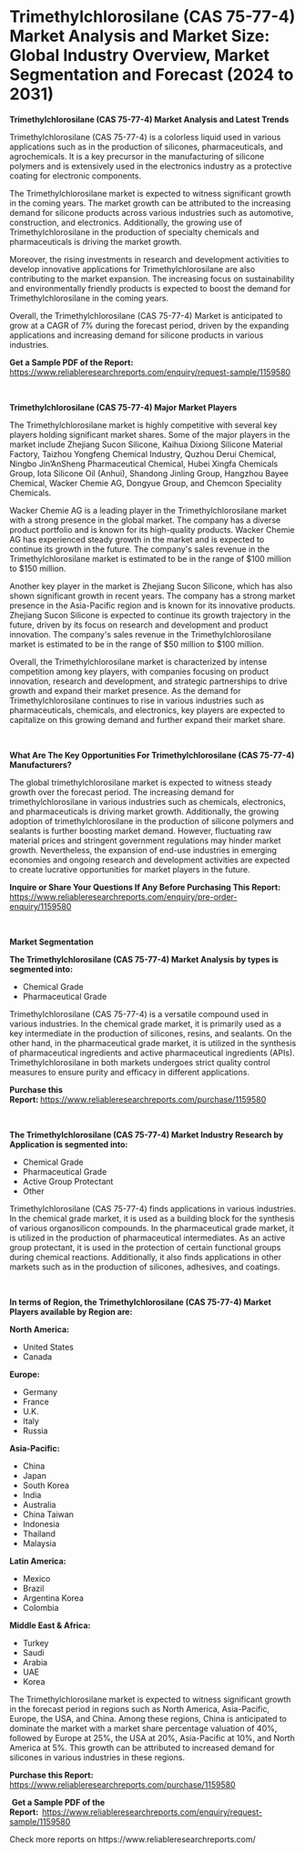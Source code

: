 <p><h1>Trimethylchlorosilane (CAS 75-77-4) Market Analysis and Market Size: Global Industry Overview, Market Segmentation and Forecast (2024 to 2031)</h1></p><p><strong>Trimethylchlorosilane (CAS 75-77-4) Market Analysis and Latest Trends</strong></p>
<p><p>Trimethylchlorosilane (CAS 75-77-4) is a colorless liquid used in various applications such as in the production of silicones, pharmaceuticals, and agrochemicals. It is a key precursor in the manufacturing of silicone polymers and is extensively used in the electronics industry as a protective coating for electronic components.</p><p>The Trimethylchlorosilane market is expected to witness significant growth in the coming years. The market growth can be attributed to the increasing demand for silicone products across various industries such as automotive, construction, and electronics. Additionally, the growing use of Trimethylchlorosilane in the production of specialty chemicals and pharmaceuticals is driving the market growth.</p><p>Moreover, the rising investments in research and development activities to develop innovative applications for Trimethylchlorosilane are also contributing to the market expansion. The increasing focus on sustainability and environmentally friendly products is expected to boost the demand for Trimethylchlorosilane in the coming years.</p><p>Overall, the Trimethylchlorosilane (CAS 75-77-4) Market is anticipated to grow at a CAGR of 7% during the forecast period, driven by the expanding applications and increasing demand for silicone products in various industries.</p></p>
<p><strong>Get a Sample PDF of the Report:&nbsp;</strong> <a href="https://www.reliableresearchreports.com/enquiry/request-sample/1159580">https://www.reliableresearchreports.com/enquiry/request-sample/1159580</a></p>
<p>&nbsp;</p>
<p><strong>Trimethylchlorosilane (CAS 75-77-4) Major Market Players</strong></p>
<p><p>The Trimethylchlorosilane market is highly competitive with several key players holding significant market shares. Some of the major players in the market include Zhejiang Sucon Silicone, Kaihua Dixiong Silicone Material Factory, Taizhou Yongfeng Chemical Industry, Quzhou Derui Chemical, Ningbo Jin’AnSheng Pharmaceutical Chemical, Hubei Xingfa Chemicals Group, Iota Silicone Oil (Anhui), Shandong Jinling Group, Hangzhou Bayee Chemical, Wacker Chemie AG, Dongyue Group, and Chemcon Speciality Chemicals.</p><p>Wacker Chemie AG is a leading player in the Trimethylchlorosilane market with a strong presence in the global market. The company has a diverse product portfolio and is known for its high-quality products. Wacker Chemie AG has experienced steady growth in the market and is expected to continue its growth in the future. The company's sales revenue in the Trimethylchlorosilane market is estimated to be in the range of $100 million to $150 million.</p><p>Another key player in the market is Zhejiang Sucon Silicone, which has also shown significant growth in recent years. The company has a strong market presence in the Asia-Pacific region and is known for its innovative products. Zhejiang Sucon Silicone is expected to continue its growth trajectory in the future, driven by its focus on research and development and product innovation. The company's sales revenue in the Trimethylchlorosilane market is estimated to be in the range of $50 million to $100 million.</p><p>Overall, the Trimethylchlorosilane market is characterized by intense competition among key players, with companies focusing on product innovation, research and development, and strategic partnerships to drive growth and expand their market presence. As the demand for Trimethylchlorosilane continues to rise in various industries such as pharmaceuticals, chemicals, and electronics, key players are expected to capitalize on this growing demand and further expand their market share.</p></p>
<p>&nbsp;</p>
<p><strong>What Are The Key Opportunities For Trimethylchlorosilane (CAS 75-77-4) Manufacturers?</strong></p>
<p><p>The global trimethylchlorosilane market is expected to witness steady growth over the forecast period. The increasing demand for trimethylchlorosilane in various industries such as chemicals, electronics, and pharmaceuticals is driving market growth. Additionally, the growing adoption of trimethylchlorosilane in the production of silicone polymers and sealants is further boosting market demand. However, fluctuating raw material prices and stringent government regulations may hinder market growth. Nevertheless, the expansion of end-use industries in emerging economies and ongoing research and development activities are expected to create lucrative opportunities for market players in the future.</p></p>
<p><strong>Inquire or Share Your Questions If Any Before Purchasing This Report:</strong> <a href="https://www.reliableresearchreports.com/enquiry/pre-order-enquiry/1159580">https://www.reliableresearchreports.com/enquiry/pre-order-enquiry/1159580</a></p>
<p>&nbsp;</p>
<p><strong>Market Segmentation</strong></p>
<p><strong>The Trimethylchlorosilane (CAS 75-77-4) Market Analysis by types is segmented into:</strong></p>
<p><ul><li>Chemical Grade</li><li>Pharmaceutical Grade</li></ul></p>
<p><p>Trimethylchlorosilane (CAS 75-77-4) is a versatile compound used in various industries. In the chemical grade market, it is primarily used as a key intermediate in the production of silicones, resins, and sealants. On the other hand, in the pharmaceutical grade market, it is utilized in the synthesis of pharmaceutical ingredients and active pharmaceutical ingredients (APIs). Trimethylchlorosilane in both markets undergoes strict quality control measures to ensure purity and efficacy in different applications.</p></p>
<p><strong>Purchase this Report:&nbsp;</strong><a href="https://www.reliableresearchreports.com/purchase/1159580">https://www.reliableresearchreports.com/purchase/1159580</a></p>
<p>&nbsp;</p>
<p><strong>The Trimethylchlorosilane (CAS 75-77-4) Market Industry Research by Application is segmented into:</strong></p>
<p><ul><li>Chemical Grade</li><li>Pharmaceutical Grade</li><li>Active Group Protectant</li><li>Other</li></ul></p>
<p><p>Trimethylchlorosilane (CAS 75-77-4) finds applications in various industries. In the chemical grade market, it is used as a building block for the synthesis of various organosilicon compounds. In the pharmaceutical grade market, it is utilized in the production of pharmaceutical intermediates. As an active group protectant, it is used in the protection of certain functional groups during chemical reactions. Additionally, it also finds applications in other markets such as in the production of silicones, adhesives, and coatings.</p></p>
<p>&nbsp;</p>
<p><strong>In terms of Region, the Trimethylchlorosilane (CAS 75-77-4) Market Players available by Region are:</strong></p>
<p>
    <p> <strong> North America: </strong>
        <ul>
            <li>United States</li>
            <li>Canada</li>
        </ul>
        </p> 
    <p> <strong> Europe: </strong>
        <ul>
            <li>Germany</li>
            <li>France</li>
            <li>U.K.</li>
            <li>Italy</li>
            <li>Russia</li>
        </ul>
        </p> 
    <p> <strong> Asia-Pacific: </strong>
        <ul>
            <li>China</li>
            <li>Japan</li>
            <li>South Korea</li>
            <li>India</li>
            <li>Australia</li>
            <li>China Taiwan</li>
            <li>Indonesia</li>
            <li>Thailand</li>
            <li>Malaysia</li>
        </ul>
        </p> 
    <p> <strong> Latin America: </strong>
        <ul>
            <li>Mexico</li>
            <li>Brazil</li>
            <li>Argentina Korea</li>
            <li>Colombia</li>
        </ul>
        </p> 
    <p> <strong> Middle East & Africa: </strong>
        <ul>
            <li>Turkey</li>
            <li>Saudi</li>
            <li>Arabia</li>
            <li>UAE</li>
            <li>Korea</li>
        </ul>
    </p>
    </p>
<p><p>The Trimethylchlorosilane market is expected to witness significant growth in the forecast period in regions such as North America, Asia-Pacific, Europe, the USA, and China. Among these regions, China is anticipated to dominate the market with a market share percentage valuation of 40%, followed by Europe at 25%, the USA at 20%, Asia-Pacific at 10%, and North America at 5%. This growth can be attributed to increased demand for silicones in various industries in these regions.</p></p>
<p><strong>Purchase this Report: </strong><a href="https://www.reliableresearchreports.com/purchase/1159580">https://www.reliableresearchreports.com/purchase/1159580</a></p>
<p>&nbsp;<strong>Get a Sample PDF of the Report:&nbsp;&nbsp;</strong><a href="https://www.reliableresearchreports.com/enquiry/request-sample/1159580">https://www.reliableresearchreports.com/enquiry/request-sample/1159580</a></p>
<p><strong></strong></p>
<p>Check more reports on https://www.reliableresearchreports.com/</p>